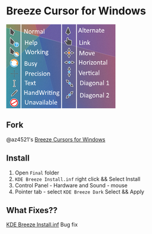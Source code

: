 # Breeze Cursor for Windows
![Breeze Dark Cursor](./preview.png)

## Fork

@az4521's [Breeze Cursors for Windows](https://www.deviantart.com/az4521/art/Breeze-Cursors-for-Windows-628166238)

## Install
1. Open `Final` folder
2. `KDE Breeze Install.inf` right click && Select Install
3. Control Panel - Hardware and Sound - mouse
4. Pointer tab - select `KDE Breeze Dark` Select && Apply

## What Fixes??
[KDE Breeze Install.inf](https://github.com/black7375/Breeze-Cursors-for-Windows/blob/master/Final/KDE%20Breeze%20Install.inf) Bug fix
